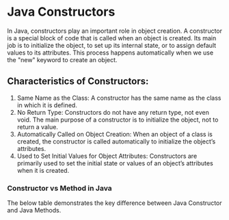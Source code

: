 # Java Constructors
In Java, constructors play an important role in object creation. 
A constructor is a special block of code that is called when an object is created. 
Its main job is to initialize the object, to set up its internal state, or to assign default values to its attributes.
This process happens automatically when we use the "new" keyword to create an object.
## Characteristics of Constructors:
1. Same Name as the Class: A constructor has the same name as the class in which it is defined.
2. No Return Type: Constructors do not have any return type, not even void. The main purpose of a constructor is to initialize the object, not to return a value.
3. Automatically Called on Object Creation: When an object of a class is created, the constructor is called automatically to initialize the object’s attributes.
4. Used to Set Initial Values for Object Attributes: Constructors are primarily used to set the initial state or values of an object’s attributes when it is created.
### Constructor vs Method in Java
The below table demonstrates the key difference between Java Constructor and Java Methods.
